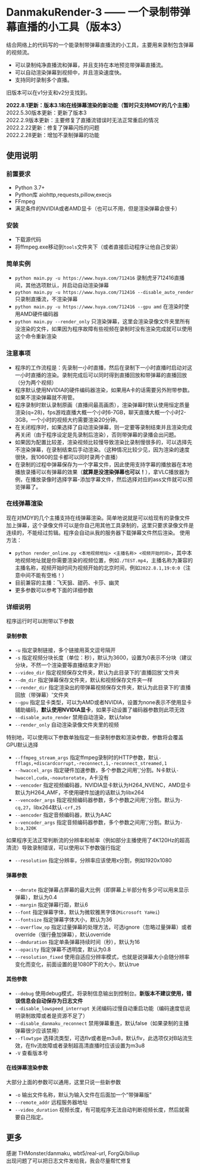 # DanmakuRender-3 —— 一个录制带弹幕直播的小工具（版本3）
结合网络上的代码写的一个能录制带弹幕直播流的小工具，主要用来录制包含弹幕的视频流。     
- 可以录制纯净直播流和弹幕，并且支持在本地预览带弹幕直播流。
- 可以自动渲染弹幕到视频中，并且渲染速度快。
- 支持同时录制多个直播。    

旧版本可以在v1分支和v2分支找到。   

**2022.8.1更新：版本3.1和在线弹幕渲染的新功能（暂时只支持MDY的几个主播）**
2022.5.30版本更新：更新了版本3    
2022.2.9版本更新：主要修复了直播流错误时无法正常重启的情况    
2022.2.22更新：修复了弹幕闪烁的问题    
2022.2.28更新：增加不录制弹幕的功能

## 使用说明
### 前置要求
- Python 3.7+
- Python库 aiohttp,requests,pillow,execjs
- FFmpeg
- 满足条件的NVIDIA或者AMD显卡（也可以不用，但是渲染弹幕会很卡）    

### 安装
- 下载源代码
- 将ffmpeg.exe移动到`tools`文件夹下（或者直接启动程序让他自己安装）    

### 简单实例
- `python main.py -u https://www.huya.com/712416` 录制虎牙712416直播间，其他选项默认，并启动自动渲染弹幕
- `python main.py -u https://www.huya.com/712416 --disable_auto_render` 只录制直播流，不渲染弹幕
- `python main.py -u https://www.huya.com/712416 --gpu amd` 在渲染时使用AMD硬件编码器
- `python main.py --render_only` 只渲染弹幕，这里会渲染录像文件夹里所有没渲染的文件，如果因为程序故障有些视频在录制时没有渲染完成就可以使用这个命令重新渲染    

### 注意事项
- 程序的工作流程是：先录制一小时直播，然后在录制下一小时直播时启动对这一小时直播的渲染。录制完成后可以同时得到直播回放和带弹幕的直播回放（分为两个视频）
- 程序默认使用NVIDIA的硬件编码器渲染，如果用A卡的话需要另外附带参数。如果不渲染弹幕就不用管。
- 程序录制时默认录制原画（直播间最高画质），渲染弹幕时默认使用恒定质量渲染(q=28)，fps游戏直播大概一个小时6-7GB，聊天直播大概一个小时2-3GB，一个小时的视频大约需要渲染20分钟。
- 在关闭程序时，如果选择了自动渲染弹幕，则一定要等录制结束并且渲染完成再关闭（由于程序设定是先录制后渲染），否则带弹幕的录播会出问题。
- 如果因为配置比较差，渲染视频比较慢导致渲染比录制慢很多的，可以选择先不渲染弹幕，在录制结束后手动渲染。（这种情况比较少见，因为渲染的速度很快，我1060的显卡都可以同时录两个直播）
- 在录制的过程中弹幕保存为一个字幕文件，因此使用支持字幕的播放器在本地播放录播可以有弹幕的效果（**就算是没渲染弹幕也可以！**），拿VLC播放器为例，在播放录像时选择字幕-添加字幕文件，然后选择对应的ass文件就可以预览弹幕了。 

### 在线弹幕渲染
现在对MDY的几个主播支持在线弹幕渲染。简单地说就是可以给现有的录像文件加上弹幕，这个录像文件可以是你自己用其他工具录制的，这里只要求录像文件是连续的，不能经过剪辑。程序会自动从我的服务器下载弹幕文件然后渲染。
使用方法：
- `python render_online.py <本地视频地址> <主播名称> <视频开始时间>`，其中本地视频地址就是你需要渲染的视频位置，例如`./TEST.mp4`，主播名称为兼容的主播名称，视频开始时间为视频开始的北京时间，例如`2022.8.1,19:0:0`（注意中间不能有空格！）
- 目前兼容的主播：飞天狙、甜药、卡莎、幽灵
- 更多参数可以参考下面的详细参数        

### 详细说明
程序运行时可以附带以下参数
#### 录制参数
- `-u` 指定录制链接，多个链接用英文逗号隔开
- `-s` 指定视频分块长度（单位：秒），默认为3600，设置为0表示不分块（建议分块，不然一个渲染要等直播结束才开始）
- `--video_dir` 指定视频保存文件夹，默认为此目录下的'直播回放'文件夹
- `--dm_dir` 指定弹幕保存文件夹，默认和视频保存文件夹一样
- `--render_dir` 指定渲染出的带弹幕视频保存文件夹，默认为此目录下的'直播回放（带弹幕）'文件夹
- `--gpu` 指定显卡类型，可以为AMD或者NVIDIA，设置为none表示不使用显卡辅助编码，**默认使用NVIDIA显卡**，如果手动设置了编码器参数则此项无效   
- `--disable_auto_render` 禁用自动渲染，默认false
- `--render_only` 自动渲染录像文件夹里的视频 

特别地，可以使用以下参数单独指定一些录制参数和渲染参数，参数将会覆盖GPU默认选择    
- `--ffmpeg_stream_args` 指定ffmpeg录制时的HTTP参数，默认`-fflags,+discardcorrupt,-reconnect,1,-reconnect_streamed,1` 
- `--hwaccel_args` 指定硬件加速参数，多个参数之间用','分割。N卡默认`-hwaccel,cuda,-noautorotate`，A卡没有
- `--vencoder` 指定视频编码器，NVIDIA显卡默认为H264_NVENC，AMD显卡默认为H264_AMF，不使用硬件加速的话默认为libx264
- `--vencoder_args` 指定视频编码器参数，多个参数之间用','分割。默认为`-cq,27`，libx264默认`-crf,25`
- `--aencoder` 指定音频编码器，默认为AAC
- `--vencoder_args` 指定音频编码器参数，多个参数之间用','分割。默认为`-b:a,320K`   

如果程序无法正常判断流的分辨率和帧率（例如部分主播使用了4K120Hz的超高清流）导致录制错误，可以使用以下参数强行指定     
- `--resolution` 指定分辨率，分辨率应该使用x分割，例如1920x1080

#### 弹幕参数
- `--dmrate` 指定弹幕占屏幕的最大比例（即屏幕上半部分有多少可以用来显示弹幕），默认为0.4
- `--margin` 指定弹幕行距，默认6
- `--font` 指定弹幕字体，默认为微软雅黑字体(`Microsoft YaHei`)
- `--fontsize` 指定弹幕字体大小，默认为36
- `--overflow_op` 指定过量弹幕的处理方法，可选ignore（忽略过量弹幕）或者override（强行叠加弹幕），默认override
- `--dmduration` 指定单条弹幕持续时间（秒），默认为16
- `--opacity` 指定弹幕不透明度，默认为0.8
- `--resolution_fixed` 使用自适应分辨率模式，也就是说弹幕大小会随分辨率变化而变化，前面设置的是1080P下的大小，默认true

#### 其他参数
- `--debug` 使用debug模式，将录制信息输出到控制台。**新版本不建议使用，错误信息会自动保存为日志文件**
- `--disable_lowspeed_interrupt` 关闭编码过慢自动重启功能（编码速度低说明录制故障或者是资源不足了）
- `--disable_danmaku_reconnect` 禁用弹幕重连，默认false（如果录制的主播弹幕很少应该禁用） 
- `--flowtype` 选择流类型，可选flv或者是m3u8，默认flv，此选项仅对B站流生效，在flv流故障或者录制超高清直播时应该设置为m3u8
- `-V` 查看版本号

#### 在线弹幕渲染参数
大部分上面的参数可以通用，这里只说一些新参数
- `-o` 输出文件名称，默认为输入文件在后面加一个“带弹幕版”
- `--remote_addr` 远程服务器地址
- `--video_duration` 视频长度，有可能程序无法自动判断视频长度，然后就需要自己指定。

## 更多
感谢 THMonster/danmaku, wbt5/real-url, ForgQi/biliup     
出现问题了可以把日志文件发给我，我会尽量帮忙修复
